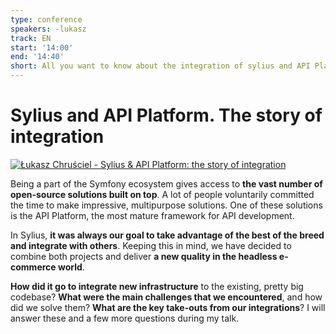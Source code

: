 ```yaml
---
type: conference
speakers: -lukasz
track: EN
start: '14:00'
end: '14:40'
short: All you want to know about the integration of sylius and API Platform.
---
```


# Sylius and API Platform. The story of integration

[![Łukasz Chruściel - Sylius & API Platform: the story of integration](https://img.youtube.com/vi/5f2qoBH7tl8/0.jpg)](https://www.youtube.com/watch?v=5f2qoBH7tl8&list=PL3hoUDjLa7eSo7-CAyiirYfhJe4h_Wxs4&index=6)

Being a part of the Symfony ecosystem gives access to **the vast number of open-source solutions built on top**. A lot of people voluntarily committed the time to make impressive, multipurpose solutions. One of these solutions is the API Platform, the most mature framework for API development.

In Sylius, **it was always our goal to take advantage of the best of the breed and integrate with others**. Keeping this in mind, we have decided to combine both projects and deliver **a new quality in the headless e-commerce world**.

**How did it go to integrate new infrastructure** to the existing, pretty big codebase? **What were the main challenges that we encountered**, and how did we solve them? **What are the key take-outs from our integrations**? I will answer these and a few more questions during my talk.



